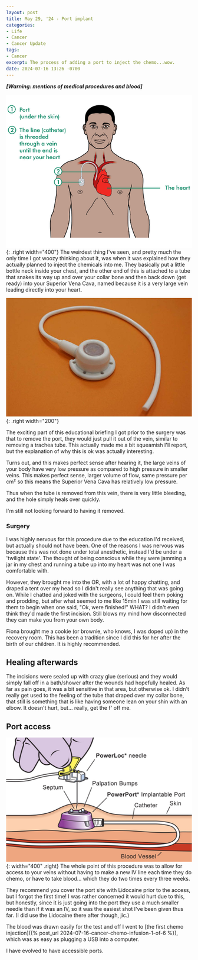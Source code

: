 ```yaml
---
layout: post
title: May 29, '24 - Port implant
categories:
- Life
- Cancer
- Cancer Update
tags:
- Cancer
excerpt: The process of adding a port to inject the chemo...wow.
date: 2024-07-16 13:26 -0700
---
```

_**[Warning: mentions of medical procedures and blood]**_

![Diagram of port](/assets/img/postMedia/cancer/InjectablePort.png){: .right width="400"}
The weirdest thing I've seen, and pretty much the only time I got woozy thinking about it, was when it was explained how they actually planned to inject the chemicals into me. They basically put a little bottle neck inside your chest, and the other end of this is attached to a tube that snakes its way up and over your collar bone and then back down (get ready) into your Superior Vena Cava, named because it is a very large vein leading directly into your heart.

![ports](/assets/img/postMedia/cancer/Port.png){: .right width="200"}

The exciting part of this educational briefing I got prior to the surgery was that to remove the port, they would just pull it out of the vein, similar to removing a trachea tube. This actually made me a bit squeamish I'll report, but the explanation of why this is ok was actually interesting. 

Turns out, and this makes perfect sense after hearing it, the large veins of your body have very low pressure as compared to high pressure in smaller veins. This makes perfect sense, larger volume of flow, same pressure per cm² so this means the Superior Vena Cava has relatively low pressure. 

Thus when the tube is removed from this vein, there is very little bleeding, and the hole simply heals over quickly. 

I'm still not looking forward to having it removed.

### Surgery

I was highly nervous for this procedure due to the education I'd received, but actually should not have been. One of the reasons I was nervous was because this was not done under total anesthetic, instead I'd be under a 'twilight state'. The thought of being conscious while they were jamming a jar in my chest and running a tube up into my heart was not one I was comfortable with.

However, they brought me into the OR, with a lot of happy chatting, and draped a tent over my head so I didn't really see anything that was going on. While I chatted and joked with the surgeons, I could feel them poking and prodding, but after what seemed to me like 15min I was still waiting for them to begin when one said, "Ok, were finished!"  WHAT?  I didn't even think they'd made the first incision. Still blows my mind how disconnected they can make you from your own body.

Fiona brought me a cookie (or brownie, who knows, I was doped up) in the recovery room. This has been a tradition since I did this for her after the birth of our children. It is highly recommended. 

## Healing afterwards

The incisions were sealed up with crazy glue (serious) and they would simply fall off in a bath/shower after the wounds had hopefully healed. As far as pain goes, it was a bit sensitive in that area, but otherwise ok. I didn't really get used to the feeling of the tube that draped over my collar bone, that still is something that is like having someone lean on your shin with an elbow.  It doesn't hurt, but... really, get the f' off me.

## Port access

![Accessing the port](/assets/img/postMedia/cancer/AccessingPort.png){: width="400" .right}
The whole point of this procedure was to allow for access to your veins without having to make a new IV line each time they do chemo, or have to take blood... which they do two times every three weeks.

They recommend you cover the port site with Lidocaine prior to the access, but I forgot the first time! I was rather concerned it would hurt due to this, but honestly, since it is just going into the port they use a much smaller needle than if it was an IV, so it was the easiest shot I've been given thus far.  (I did use the Lidocaine there after though, jic.)

The blood was drawn easily for the test and off I went to [the first chemo injection]({% post_url 2024-07-16-cancer-chemo-infusion-1-of-6 %}), which was as easy as plugging a USB into a computer. 

I have evolved to have accessible ports.